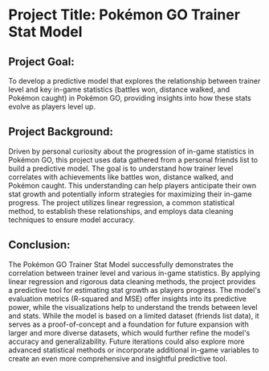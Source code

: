 # Project Title: Pokémon GO Trainer Stat Model

## Project Goal: 
To develop a predictive model that explores the relationship between trainer level and key in-game statistics (battles won, distance walked, and Pokémon caught) in Pokémon GO, providing insights into how these stats evolve as players level up.

## Project Background:  
Driven by personal curiosity about the progression of in-game statistics in Pokémon GO, this project uses data gathered from a personal friends list to build a predictive model.  The goal is to understand how trainer level correlates with achievements like battles won, distance walked, and Pokémon caught.  This understanding can help players anticipate their own stat growth and potentially inform strategies for maximizing their in-game progress.  The project utilizes linear regression, a common statistical method, to establish these relationships, and employs data cleaning techniques to ensure model accuracy.

## Conclusion:  
The Pokémon GO Trainer Stat Model successfully demonstrates the correlation between trainer level and various in-game statistics.  By applying linear regression and rigorous data cleaning methods, the project provides a predictive tool for estimating stat growth as players progress.  The model's evaluation metrics (R-squared and MSE) offer insights into its predictive power, while the visualizations help to understand the trends between level and stats.  While the model is based on a limited dataset (friends list data), it serves as a proof-of-concept and a foundation for future expansion with larger and more diverse datasets, which would further refine the model's accuracy and generalizability.  Future iterations could also explore more advanced statistical methods or incorporate additional in-game variables to create an even more comprehensive and insightful predictive tool.
